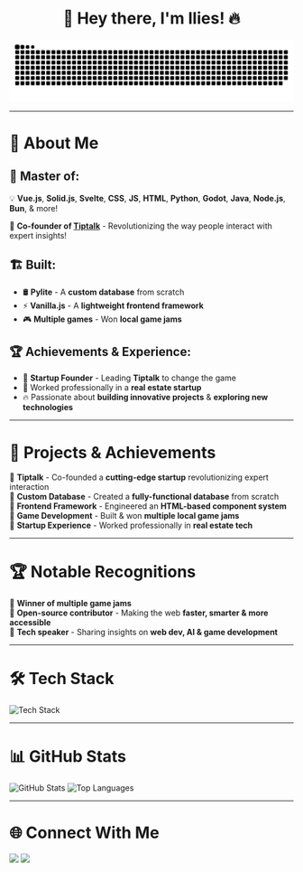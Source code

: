 <h1 align="center">🚀 Hey there, I'm Ilies! 🔥</h1>

<p>
  <img src="https://raw.githubusercontent.com/Platane/snk/output/github-contribution-grid-snake.svg" alt="GitHub Snake Animation">
</p>

---

# 🌟 About Me  

## 🎨 **Master of:**  
💡 **Vue.js**, **Solid.js**, **Svelte**, **CSS**, **JS**, **HTML**, **Python**, **Godot**, **Java**, **Node.js**, **Bun**, & more!  

🏢 **Co-founder of [Tiptalk](#)** - Revolutionizing the way people interact with expert insights!  

## 🏗️ **Built:**  
- 🛢 **Pylite** - A **custom database** from scratch  
- ⚡ **Vanilla.js** - A **lightweight frontend framework**  
- 🎮 **Multiple games** - Won **local game jams**  

## 🏆 **Achievements & Experience:**  
- 🚀 **Startup Founder** - Leading **Tiptalk** to change the game  
- 💼 Worked professionally in a **real estate startup**  
- 🔥 Passionate about **building innovative projects** & **exploring new technologies**  

---

# 🚀 Projects & Achievements  

🔹 **Tiptalk** - Co-founded a **cutting-edge startup** revolutionizing expert interaction  
🔹 **Custom Database** - Created a **fully-functional database** from scratch  
🔹 **Frontend Framework** - Engineered an **HTML-based component system**  
🔹 **Game Development** - Built & won **multiple local game jams**  
🔹 **Startup Experience** - Worked professionally in **real estate tech**  

---

# 🏆 Notable Recognitions  

🏅 **Winner of multiple game jams**  
📜 **Open-source contributor** - Making the web **faster, smarter & more accessible**  
🧠 **Tech speaker** - Sharing insights on **web dev, AI & game development**  

---

# 🛠 Tech Stack  

<p>
  <img src="https://skillicons.dev/icons?i=ts,html,css,js,svelte,solidjs,python,java,c,cpp,cs,kotlin,nodejs,bun,sqlite,mongodb,postgresql,godot,git,linux,vue,nuxt,express,threejs,bootstrap,tailwind,md,bash,react,arduino" alt="Tech Stack">
</p>

---

# 📊 GitHub Stats  

<p>
  <img src="https://github-readme-stats.vercel.app/api?username=iliesw&show_icons=true&theme=tokyonight" height="165" alt="GitHub Stats">
  <img src="https://github-readme-stats.vercel.app/api/top-langs/?username=iliesw&layout=compact&theme=tokyonight" height="165" alt="Top Languages">
</p>

---

# 🌐 Connect With Me  

<p>
  <a href="https://github.com/ilify"><img src="https://img.shields.io/badge/GitHub-171515?style=for-the-badge&logo=github&logoColor=white"></a>
  <a href="mailto:iliesmraihia@gmail.com"><img src="https://img.shields.io/badge/Email-EA4335?style=for-the-badge&logo=gmail&logoColor=white"></a>
</p>
